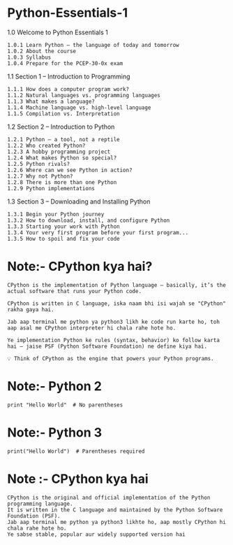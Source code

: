 # Python-Essentials-1






1.0 Welcome to Python Essentials 1
```
1.0.1 Learn Python – the language of today and tomorrow
1.0.2 About the course
1.0.3 Syllabus
1.0.4 Prepare for the PCEP-30-0x exam

```


1.1 Section 1 – Introduction to Programming

```
1.1.1 How does a computer program work?
1.1.2 Natural languages vs. programming languages
1.1.3 What makes a language?
1.1.4 Machine language vs. high-level language
1.1.5 Compilation vs. Interpretation
```


1.2 Section 2 – Introduction to Python
```
1.2.1 Python – a tool, not a reptile
1.2.2 Who created Python?
1.2.3 A hobby programming project
1.2.4 What makes Python so special?
1.2.5 Python rivals?
1.2.6 Where can we see Python in action?
1.2.7 Why not Python?
1.2.8 There is more than one Python
1.2.9 Python implementations
```

1.3 Section 3 – Downloading and Installing Python
```
1.3.1 Begin your Python journey
1.3.2 How to download, install, and configure Python
1.3.3 Starting your work with Python
1.3.4 Your very first program before your first program...
1.3.5 How to spoil and fix your code
```






# Note:- CPython kya hai?
 ```
CPython is the implementation of Python language — basically, it’s the actual software that runs your Python code.

CPython is written in C language, iska naam bhi isi wajah se "CPython" rakha gaya hai.

Jab aap terminal me python ya python3 likh ke code run karte ho, toh aap asal me CPython interpreter hi chala rahe hote ho.

Ye implementation Python ke rules (syntax, behavior) ko follow karta hai — jaise PSF (Python Software Foundation) ne define kiya hai.

💡 Think of CPython as the engine that powers your Python programs.
```


# Note:- Python 2
```
print "Hello World"  # No parentheses
```

# Note:- Python 3
```
print("Hello World")  # Parentheses required
```


# Note :- CPython kya hai
```
CPython is the original and official implementation of the Python programming language.
It is written in the C language and maintained by the Python Software Foundation (PSF).
Jab aap terminal me python ya python3 likhte ho, aap mostly CPython hi chala rahe hote ho.
Ye sabse stable, popular aur widely supported version hai
```



